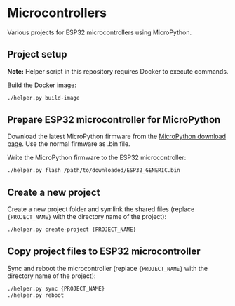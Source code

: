 # Microcontrollers

Various projects for ESP32 microcontrollers using MicroPython.

## Project setup

**Note:** Helper script in this repository requires Docker to execute commands.

Build the Docker image:
```bash
./helper.py build-image
```

## Prepare ESP32 microcontroller for MicroPython

Download the latest MicroPython firmware from the [MicroPython download page](https://micropython.org/download/ESP32_GENERIC/). Use the normal firmware as .bin file.

Write the MicroPython firmware to the ESP32 microcontroller:
```bash
./helper.py flash /path/to/downloaded/ESP32_GENERIC.bin
```

## Create a new project

Create a new project folder and symlink the shared files (replace `{PROJECT_NAME}` with the directory name of the project):
```bash
./helper.py create-project {PROJECT_NAME}
```

## Copy project files to ESP32 microcontroller

Sync and reboot the microcontroller (replace `{PROJECT_NAME}` with the directory name of the project):
```bash
./helper.py sync {PROJECT_NAME}
./helper.py reboot
```
